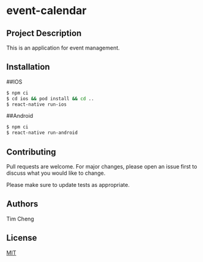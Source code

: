 # event-calendar

## Project Description
This is an application for event management.

## Installation

##IOS
```bash
$ npm ci
$ cd ios && pod install && cd ..
$ react-native run-ios
```
##Android
```bash
$ npm ci
$ react-native run-android
```

## Contributing
Pull requests are welcome. For major changes, please open an issue first to discuss what you would like to change.

Please make sure to update tests as appropriate.

## Authors
Tim Cheng 

## License
[MIT](https://choosealicense.com/licenses/mit/)
